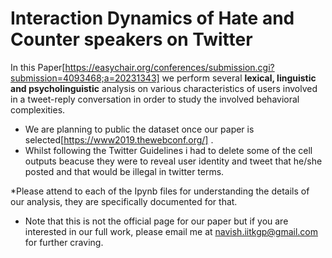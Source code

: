 # Interaction Dynamics of Hate and Counter speakers on Twitter

In this Paper[https://easychair.org/conferences/submission.cgi?submission=4093468;a=20231343] we perform  several __lexical, linguistic and psycholinguistic__ analysis on various characteristics of users involved in a tweet-reply conversation in order to study the involved behavioral complexities.

* We are planning to public the dataset once our paper is selected[https://www2019.thewebconf.org/] .
* Whilst following the Twitter Guidelines i had to delete some of the cell outputs beacuse they were to reveal user identity and tweet that he/she posted and that would be illegal in twitter terms.

*Please attend to each of the Ipynb files for understanding the details of our analysis, they are specifically documented for that.
* Note that this is not the official page for our paper but if you are interested in our full work, please email me at navish.iitkgp@gmail.com for further craving. 
